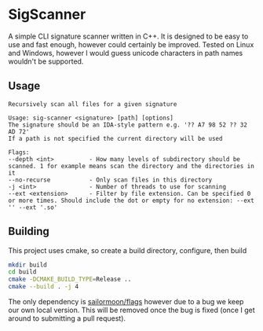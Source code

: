 # SigScanner

A simple CLI signature scanner written in C++. It is designed to be easy to use and fast enough, however could certainly
be improved. Tested on Linux and Windows, however I would guess unicode characters in path names wouldn't be supported.

## Usage

```
Recursively scan all files for a given signature

Usage: sig-scanner <signature> [path] [options]
The signature should be an IDA-style pattern e.g. '?? A7 98 52 ?? 32 AD 72'
If a path is not specified the current directory will be used

Flags:
--depth <int>          - How many levels of subdirectory should be scanned. 1 for example means scan the directory and the directories in it
--no-recurse           - Only scan files in this directory
-j <int>               - Number of threads to use for scanning
--ext <extension>      - Filter by file extension. Can be specified 0 or more times. Should include the dot or empty for no extension: --ext '' --ext '.so'
```

## Building

This project uses cmake, so create a build directory, configure, then build

```bash
mkdir build
cd build
cmake -DCMAKE_BUILD_TYPE=Release ..
cmake --build . -j 4
```

The only dependency is [sailormoon/flags](https://github.com/sailormoon/flags) however due to a bug we keep our own local version. This will be removed once the bug is fixed (once I get around to submitting a pull request).
